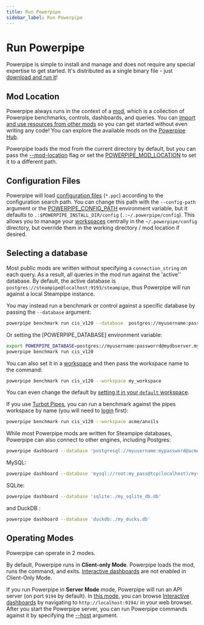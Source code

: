```yaml
---
title: Run Powerpipe
sidebar_label: Run Powerpipe
---
```


# Run Powerpipe

Powerpipe is simple to install and manage and does not require any special expertise to get started.  It's distributed as a single binary file - just [download and run it](/downloads)!

## Mod Location
Powerpipe always runs in the context of a [mod](/docs/build), which is a collection of Powerpipe benchmarks, controls, dashboards, and queries.  You can [import and use resources from other mods](/docs/build/mod-dependencies) so you can get started without even writing any code! You can explore the available mods on the [Powerpipe Hub](https://hub.powerpipe.io/).

Powerpipe loads the mod from the current directory by default, but you can pass the [--mod-location](/docs/reference/cli#global-flags) flag or set the [POWERPIPE_MOD_LOCATION](/docs/reference/env-vars/powerpipe_mod_location) to set it to a different path.  

## Configuration Files
Powerpipe will load [configuration files](/docs/reference/config-files) (`*.ppc`) according to the configuration search path.  You can change this path with the `--config-path` argument or the [POWERPIPE_CONFIG_PATH](/docs/reference/env-vars/powerpipe_config_path) environment variable, but it defaults to `.:$POWERPIPE_INSTALL_DIR/config` (`.:~/.powerpipe/config`).  This allows you to manage your [workspaces](/docs/run/workspaces) centrally in the `~/.powerpipe/config` directory, but override them in the working directory / mod location if desired.


## Selecting a database

Most public mods are written without specifying a `connection_string` on each query.  As a result, all queries in the mod run against the 'active'' database. By default, the active database is `postgres://steampipe@localhost:9193/steampipe`, thus Powerpipe will run against a local Steampipe instance.  

You may instead run a benchmark or control against a specific database by passing the `--database` argument:
```bash
powerpipe benchmark run cis_v120 --database  postgres://myusername:passworrd@mydbserver.mydomain.com:9193/steampipe
```

Or setting the [POWERPIPE_DATABASE] environment variable:

```bash
export POWERPIPE_DATABASE=postgres://myusername:passworrd@mydbserver.mydomain.com:9193/steampipe
powerpipe benchmark run cis_v120
```

You can also set it in a [workspace](/docs/run/workspaces) and then pass the workspace name to the command:
```bash
powerpipe benchmark run cis_v120 --workspace my_workspace
```

You can even change the default by [setting it in your `default` workspace](/docs/run/workspaces#using-workspaces).

If you use [Turbot Pipes](http://pipes.turbot.com), you can run a benchmark against the pipes workspace by name (you will need to [login](/docs/reference/cli/login) first):
```bash
powerpipe benchmark run cis_v120 --workspace acme/anvils
```

While most Powerpipe mods are written for Steampipe databases, Powerpipe can also connect to other engines, including Postgres:

```bash
powerpipe dashboard --database 'postgresql://myusername:mypassword@acme-prod.apse1.db.cloud.turbot.io:9193/aaa000'
```

MySQL:

```bash
powerpipe dashboard --database 'mysql://root:my_pass@tcp(localhost)/mysql'
```

SQLite:
```bash
powerpipe dashboard --database 'sqlite:./my_sqlite_db.db'
```

and DuckDB :
```bash
powerpipe dashboard --database 'duckdb:./my_ducks.db'
```


## Operating Modes

Powerpipe can operate in 2 modes.

By default, Powerpipe runs in **Client-only Mode**.  Powerpipe loads the mod, runs the command, and exits.  [Interactive dashboards](/docs/run/dashboard) are not enabled in Client-Only Mode.

If you run Powerpipe in **Server Mode** mode, Powerpipe will run an API server (on port `9194` by default).  In [this mode](/docs/run/server), you can browse [Interactive dashboards](/docs/run/dashboard) by navigating to `http://localhost:9194/` in your web browser.  After you start the Powerpipe server, you can run Powerpipe commands against it by specifying the [--host](/docs/reference/cli#global-flags) argument.
